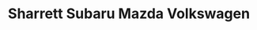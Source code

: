 ---
title: "Sharrett Subaru Mazda Volkswagen"
url: /hagerstown/sharrett-subaru-mazda-volkswagen/
shop: Autohaus
---